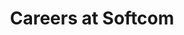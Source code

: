 ---
layout: careers-all
permalink: /careers/
title: Careers at Softcom
headline: Join us
copy: Tackle the most challenging problems facing organizations and communities in Africa.
cta_link_text: See openings
cta_copy: Are you interested in tackling some of the most challenging problems facing organisations and communities in Africa?
featured_image: https://res.cloudinary.com/softcomux/image/upload/v1533651726/sfc/headers/careers-header.jpg
image_description: Female developer pointing at code
whats-it-like: |-
    Softcom is a place of purpose, value, creativity and inspiration and the people here are the special ingredients to the magic we create. The essence of this organization is best expressed in our mission.

    “To connect people and businesses with meaningful innovation” as technology represents truly one of the ways to bridge the wide gap in development in all areas of our lives. 

    At Softcom, you get to work and interact with a team of highly skilled and professional project managers, business analysts, designers, developers and engineers, just like you. 

    At Softcom, we’re not offering you a “job.” Yes, we’re welcoming you into a family with a crucial mind-set; to create value that can enable people to become better with technology.

why_join_us:
    - 
        join_us_reason: Products with meaning
        join_us_summary: We are building a company that leads the innovation process in solving problems for people and communities in our society, through technology. 
    -
        join_us_reason: People with meaning
        join_us_summary: We value our people as the greatest assets, so we give attention to their welfare, training and development. With the right health-care plan and balanced office meal, you stay fit for the job as we provide you access to the best of learning platforms globally. 
    -
        join_us_reason: Place with meaning
        join_us_summary: Softcom is very particular about why, where, when and how you work. We have prepared one of the best working environment for you and we call it Ekonovo; an office place that is serene and conducive for creativity. 
---
